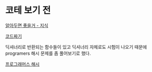 # 코테 보기 전

[알아두면 좋을거 - 지식](https://velog.io/@rhdmstj17/%ED%8C%8C%EC%9D%B4%EC%8D%AC%EC%9C%BC%EB%A1%9C-%EC%BD%94%ED%85%8C-%ED%92%80%EC%9D%B4%ED%95%98%EA%B8%B0-%EC%A0%84-%EC%88%99%EC%A7%80%ED%95%98%EB%A9%B4-%EC%A2%8B%EC%9D%84-9%EA%B0%80%EC%A7%80)

[코드짜기](https://seongbindb.tistory.com/54)


딕셔너리로 반환되는 함수들이 있고 딕셔너리 자체로도 시험이 나오기 때문에 programers 해시 문제를 좀 풀어보기로 했다.

[프로그래머스 해시](https://school.programmers.co.kr/learn/courses/30/lessons/42579?language=python3)

